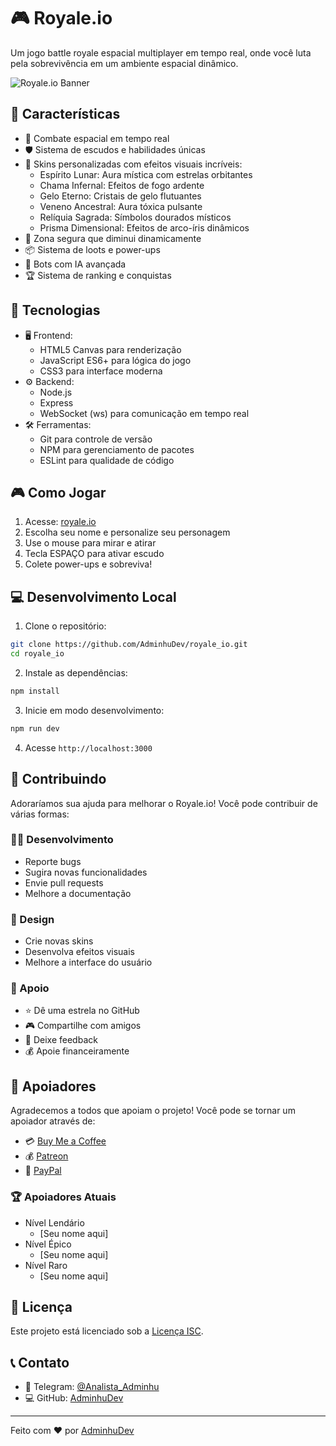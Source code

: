 # 🎮 Royale.io

Um jogo battle royale espacial multiplayer em tempo real, onde você luta pela sobrevivência em um ambiente espacial dinâmico.

![Royale.io Banner](assets/banner.png)

## 🌟 Características

- 🎯 Combate espacial em tempo real
- 🛡️ Sistema de escudos e habilidades únicas
- 🎨 Skins personalizadas com efeitos visuais incríveis:
  - Espírito Lunar: Aura mística com estrelas orbitantes
  - Chama Infernal: Efeitos de fogo ardente
  - Gelo Eterno: Cristais de gelo flutuantes
  - Veneno Ancestral: Aura tóxica pulsante
  - Relíquia Sagrada: Símbolos dourados místicos
  - Prisma Dimensional: Efeitos de arco-íris dinâmicos
- 🌌 Zona segura que diminui dinamicamente
- 📦 Sistema de loots e power-ups
- 🤖 Bots com IA avançada
- 🏆 Sistema de ranking e conquistas

## 🚀 Tecnologias

- 🖥️ Frontend:
  - HTML5 Canvas para renderização
  - JavaScript ES6+ para lógica do jogo
  - CSS3 para interface moderna
- ⚙️ Backend:
  - Node.js
  - Express
  - WebSocket (ws) para comunicação em tempo real
- 🛠️ Ferramentas:
  - Git para controle de versão
  - NPM para gerenciamento de pacotes
  - ESLint para qualidade de código

## 🎮 Como Jogar

1. Acesse: [royale.io](https://royale-io.onrender.com)
2. Escolha seu nome e personalize seu personagem
3. Use o mouse para mirar e atirar
4. Tecla ESPAÇO para ativar escudo
5. Colete power-ups e sobreviva!

## 💻 Desenvolvimento Local

1. Clone o repositório:
```bash
git clone https://github.com/AdminhuDev/royale_io.git
cd royale_io
```

2. Instale as dependências:
```bash
npm install
```

3. Inicie em modo desenvolvimento:
```bash
npm run dev
```

4. Acesse `http://localhost:3000`

## 🤝 Contribuindo

Adoraríamos sua ajuda para melhorar o Royale.io! Você pode contribuir de várias formas:

### 👨‍💻 Desenvolvimento
- Reporte bugs
- Sugira novas funcionalidades
- Envie pull requests
- Melhore a documentação

### 🎨 Design
- Crie novas skins
- Desenvolva efeitos visuais
- Melhore a interface do usuário

### 🌟 Apoio
- ⭐ Dê uma estrela no GitHub
- 🎮 Compartilhe com amigos
- 📝 Deixe feedback
- 💰 Apoie financeiramente

## 💖 Apoiadores

Agradecemos a todos que apoiam o projeto! Você pode se tornar um apoiador através de:

- 💳 [Buy Me a Coffee](https://buymeacoffee.com/adminhudev)
- 💰 [Patreon](https://patreon.com/adminhudev)
- 🎁 [PayPal](https://paypal.me/adminhudev)

### 🏆 Apoiadores Atuais
- Nível Lendário
  - [Seu nome aqui]
- Nível Épico
  - [Seu nome aqui]
- Nível Raro
  - [Seu nome aqui]

## 📜 Licença

Este projeto está licenciado sob a [Licença ISC](LICENSE).

## 📞 Contato

- 📧 Telegram: [@Analista_Adminhu](https://t.me/Analista_Adminhu)
- 💻 GitHub: [AdminhuDev](https://github.com/AdminhuDev)

---
Feito com ❤️ por [AdminhuDev](https://github.com/AdminhuDev) 